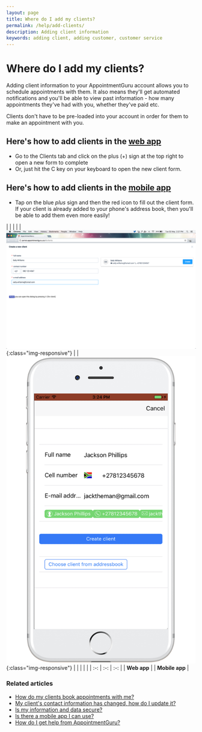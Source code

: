 ```yaml
---
layout: page
title: Where do I add my clients?
permalink: /help/add-clients/
description: Adding client information
keywords: adding client, adding customer, customer service
---
```


# Where do I add my clients?

Adding client information to your AppointmentGuru account allows you to schedule appointments with them. It also means they'll get automated notifications and you'll be able to view past information -  how many appointments they've had with you, whether they've paid etc.

Clients don't have to be pre-loaded into your account in order for them to make an appointment with you.

## Here's how to add clients in the [web app](https://portal.appointmentguru.co/)

* Go to the Clients tab and click on the plus (+) sign at the top right to open a new form to complete
* Or, just hit the C key on your keyboard to open the new client form.

## Here's how to add clients in the [mobile app](/help/is-there-a-mobile-app)

* Tap on the blue *plus* sign and then the red icon to fill out the client form. If your client is already added to your phone's address book, then you'll be able to add them even more easily!

| | | |
| ![Add a client in the web app](/help/images/clients/web-create-new-client.png){:class="img-responsive"} | | ![Add a client in the mobile app](/help/images/clients/mobile-create-new-client.png){:class="img-responsive"} |
| | | |
| :-: | :-: | :-: |
| **Web app** |  | **Mobile app** |

### Related articles

* [How do my clients book appointments with me?](/help/how-do-clients-book-appointments)
* [My client's contact information has changed, how do I update it?](/help/update-clients-info)
* [Is my information and data secure?](/help/is-my-data-secure)
* [Is there a mobile app I can use?](/help/is-there-a-mobile-app)
* [How do I get help from AppointmentGuru?](/help/how-do-I-get-help)
